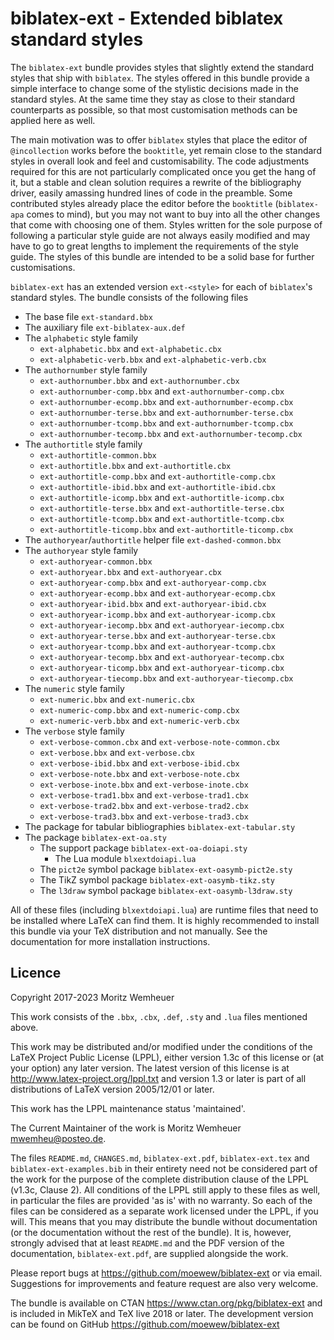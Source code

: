 biblatex-ext - Extended biblatex standard styles
================================================

The `biblatex-ext` bundle provides styles that slightly extend the
standard styles that ship with `biblatex`. The styles offered in this
bundle provide a simple interface to change some of the stylistic
decisions made in the standard styles. At the same time they stay as
close to their standard counterparts as possible, so that most
customisation methods can be applied here as well.

The main motivation was to offer `biblatex` styles that place the
editor of `@incollection` works before the `booktitle`, yet remain
close to the standard styles in overall look and feel and
customisability. The code adjustments required for this are not 
particularly complicated once you get the hang of it, but a stable and
clean solution requires a rewrite of the bibliography driver, easily
amassing hundred lines of code in the preamble. Some contributed styles
already place the editor before the `booktitle` (`biblatex-apa` comes
to mind), but you may not want to buy into all the other changes that
come with choosing one of them. Styles written for the sole purpose of
following a particular style guide are not always easily modified and
may have to go to great lengths to implement the requirements of the
style guide. The styles of this bundle are intended to be a solid base
for further customisations.

`biblatex-ext` has an extended version `ext-<style>` for each of
`biblatex`'s standard styles. The bundle consists of the following
files

- The base file `ext-standard.bbx`
- The auxiliary file `ext-biblatex-aux.def`
- The `alphabetic` style family
  - `ext-alphabetic.bbx` and `ext-alphabetic.cbx`
  - `ext-alphabetic-verb.bbx` and `ext-alphabetic-verb.cbx`
- The `authornumber` style family
  - `ext-authornumber.bbx` and `ext-authornumber.cbx`
  - `ext-authornumber-comp.bbx` and `ext-authornumber-comp.cbx`
  - `ext-authornumber-ecomp.bbx` and `ext-authornumber-ecomp.cbx`
  - `ext-authornumber-terse.bbx` and `ext-authornumber-terse.cbx`
  - `ext-authornumber-tcomp.bbx` and `ext-authornumber-tcomp.cbx`
  - `ext-authornumber-tecomp.bbx` and `ext-authornumber-tecomp.cbx`
- The `authortitle` style family
  - `ext-authortitle-common.bbx`
  - `ext-authortitle.bbx` and `ext-authortitle.cbx`
  - `ext-authortitle-comp.bbx` and `ext-authortitle-comp.cbx`
  - `ext-authortitle-ibid.bbx` and `ext-authortitle-ibid.cbx`
  - `ext-authortitle-icomp.bbx` and `ext-authortitle-icomp.cbx`
  - `ext-authortitle-terse.bbx` and `ext-authortitle-terse.cbx`
  - `ext-authortitle-tcomp.bbx` and `ext-authortitle-tcomp.cbx`
  - `ext-authortitle-ticomp.bbx` and `ext-authortitle-ticomp.cbx`
- The `authoryear`/`authortitle` helper file `ext-dashed-common.bbx`
- The `authoryear` style family
  - `ext-authoryear-common.bbx`
  - `ext-authoryear.bbx` and `ext-authoryear.cbx`
  - `ext-authoryear-comp.bbx` and `ext-authoryear-comp.cbx`
  - `ext-authoryear-ecomp.bbx` and `ext-authoryear-ecomp.cbx`
  - `ext-authoryear-ibid.bbx` and `ext-authoryear-ibid.cbx`
  - `ext-authoryear-icomp.bbx` and `ext-authoryear-icomp.cbx`
  - `ext-authoryear-iecomp.bbx` and `ext-authoryear-iecomp.cbx`
  - `ext-authoryear-terse.bbx` and `ext-authoryear-terse.cbx`
  - `ext-authoryear-tcomp.bbx` and `ext-authoryear-tcomp.cbx`
  - `ext-authoryear-tecomp.bbx` and `ext-authoryear-tecomp.cbx`
  - `ext-authoryear-ticomp.bbx` and `ext-authoryear-ticomp.cbx`
  - `ext-authoryear-tiecomp.bbx` and `ext-authoryear-tiecomp.cbx`
- The `numeric` style family
  - `ext-numeric.bbx` and `ext-numeric.cbx`
  - `ext-numeric-comp.bbx` and `ext-numeric-comp.cbx`
  - `ext-numeric-verb.bbx` and `ext-numeric-verb.cbx`
- The `verbose` style family
  - `ext-verbose-common.cbx` and `ext-verbose-note-common.cbx`
  - `ext-verbose.bbx` and `ext-verbose.cbx`
  - `ext-verbose-ibid.bbx` and `ext-verbose-ibid.cbx`
  - `ext-verbose-note.bbx` and `ext-verbose-note.cbx`
  - `ext-verbose-inote.bbx` and `ext-verbose-inote.cbx`
  - `ext-verbose-trad1.bbx` and `ext-verbose-trad1.cbx`
  - `ext-verbose-trad2.bbx` and `ext-verbose-trad2.cbx`
  - `ext-verbose-trad3.bbx` and `ext-verbose-trad3.cbx`
- The package for tabular bibliographies `biblatex-ext-tabular.sty`
- The package `biblatex-ext-oa.sty`
  - The support package `biblatex-ext-oa-doiapi.sty`
    - The Lua module `blxextdoiapi.lua`
  - The `pict2e` symbol package `biblatex-ext-oasymb-pict2e.sty`
  - The TikZ symbol package `biblatex-ext-oasymb-tikz.sty`
  - The `l3draw` symbol package `biblatex-ext-oasymb-l3draw.sty`

All of these files (including `blxextdoiapi.lua`) are runtime files
that need to be installed where LaTeX can find them.
It is highly recommended to install this bundle via your TeX
distribution and not manually. See the documentation for more
installation instructions.

## Licence

Copyright 2017-2023 Moritz Wemheuer

This work consists of the `.bbx`, `.cbx`, `.def`, `.sty` and `.lua`
files mentioned above.

This work may be distributed and/or modified under the
conditions of the LaTeX Project Public License (LPPL), either
version 1.3c of this license or (at your option) any later
version. The latest version of this license is at
<http://www.latex-project.org/lppl.txt>
and version 1.3 or later is part of all distributions of LaTeX
version 2005/12/01 or later.

This work has the LPPL maintenance status 'maintained'.

The Current Maintainer of the work is Moritz Wemheuer
  <mwemheu@posteo.de>.

The files `README.md`, `CHANGES.md`, `biblatex-ext.pdf`,
`biblatex-ext.tex` and `biblatex-ext-examples.bib` in their entirety
need not be considered part of the work for the purpose of the complete
distribution clause of the LPPL (v1.3c, Clause 2).
All conditions of the LPPL still apply to these files as well, in
particular the files are provided 'as is' with no warranty.
So each of the files can be considered as a separate work licensed
under the LPPL, if you will.
This means that you may distribute the bundle without documentation
(or the documentation without the rest of the bundle).
It is, however, strongly advised that at least `README.md` and the PDF
version of the documentation, `biblatex-ext.pdf`, are supplied
alongside the work.


Please report bugs at <https://github.com/moewew/biblatex-ext>
or via email.
Suggestions for improvements and feature request are also very welcome.

The bundle is available on CTAN <https://www.ctan.org/pkg/biblatex-ext>
and is included in MikTeX and TeX live 2018 or later.
The development version can be found on GitHub
<https://github.com/moewew/biblatex-ext>
